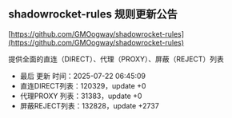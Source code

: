 ## shadowrocket-rules 规则更新公告

[https://github.com/GMOogway/shadowrocket-rules](https://github.com/GMOogway/shadowrocket-rules)

提供全面的直连（DIRECT）、代理（PROXY）、屏蔽（REJECT）列表
- 最后 更新 时间：2025-07-22 06:45:09
- 直连DIRECT列表：120329，update +0
- 代理PROXY 列表：31383，update +0
- 屏蔽REJECT列表：132828，update +2737
